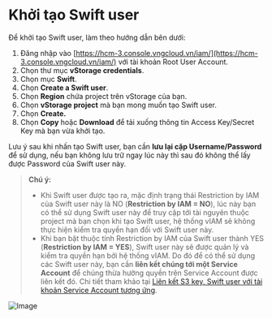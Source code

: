 # Khởi tạo Swift user

Để khởi tạo Swift user, làm theo hướng dẫn bên dưới:

1. Đăng nhập vào [https://hcm-3.console.vngcloud.vn/iam/](https://hcm-3.console.vngcloud.vn/iam/) với tài khoản Root User Account.
2. Chọn thư mục **vStorage credentials**. 
3. Chọn mục **Swift**.
4. Chọn **Create a Swift user**.
5. Chọn **Region** chứa project trên vStorage của bạn.
6. Chọn **vStorage project** mà bạn mong muốn tạo Swift user.
7. Chọn **Create.**
8. Chọn **Copy** hoặc **Download** để tải xuống thông tin Access Key/Secret Key mà bạn vừa khởi tạo.

Lưu ý sau khi nhấn tạo Swift user, bạn cần **lưu lại cặp Username/Password** để sử dụng, nếu bạn không lưu trữ ngay lúc này thì sau đó không thể lấy được Password của Swift user này.

> **Chú ý:** 
>
>
>
> * Khi Swift user được tạo ra, mặc định trạng thái Restriction by IAM của Swift user này là NO (**Restriction by IAM = NO**), lúc này bạn có thể sử dụng Swift user này để truy cập tới tài nguyên thuộc project mà bạn chọn khi tạo Swift user, hệ thống vIAM sẽ không thực hiện kiểm tra quyền hạn đối với Swift user này. 
> * Khi bạn bật thuộc tính Restriction by IAM của Swift user thành YES (**Restriction by IAM = YES**), Swift user này sẽ được quản lý và kiểm tra quyền hạn bởi hệ thống vIAM. Do đó để có thể sử dụng các Swift user này, bạn cần **liên kết chúng tới một Service Account** để chúng thừa hưởng quyền trên Service Account được liên kết đó. Chi tiết tham khảo tại [Liên kết S3 key, Swift user với tài khoản Service Account tương ứng](https://docs.vngcloud.vn/vng-cloud-document/vn/vstorage/object-storage/vstorage-hcm03/quan-ly-truy-cap/quan-ly-tai-khoan-truy-cap-vstorage/tai-khoan-service-account/khoi-tao-vstorage-credentials/lien-ket-s3-key-swift-user-voi-tai-khoan-service-account-tuong-ung).

![Image](https://github.com/vngcloud/docs/blob/main/Vietnamese/.gitbook/assets/Khoi_tao_SwiftUser.gif?raw=true)
